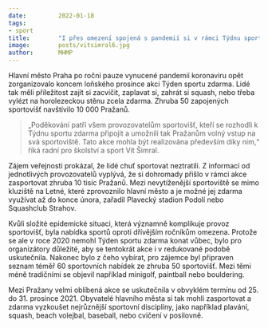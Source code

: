 ```yaml
---
date:         2022-01-18
tags:        
- sport
title:        "I přes omezení spojená s pandemií si v rámci Týdnu sportu zdarma přišly zasportovat tisíce Pražanů"
image: 	      posts/vitsimral6.jpg
author:       MHMP
---
```

 
Hlavní město Praha po roční pauze vynucené pandemií koronaviru opět zorganizovalo koncem loňského prosince akci Týden sportu zdarma. Lidé tak měli příležitost zajít si zacvičit, zaplavat si, zahrát si squash, nebo třeba vylézt na horolezeckou stěnu zcela zdarma. Zhruba 50 zapojených sportovišť navštívilo 10 000 Pražanů.

> „Poděkování patří všem provozovatelům sportovišť, kteří se rozhodli k Týdnu sportu zdarma připojit a umožnili tak Pražanům volný vstup na svá sportoviště. Tato akce mohla být realizována především díky nim,“ říká radní pro školství a sport Vít Šimral.

Zájem veřejnosti prokázal, že lidé chuť sportovat neztratili. Z informací od jednotlivých provozovatelů vyplývá, že si dohromady přišlo v rámci akce zasportovat zhruba 10 tisíc Pražanů. Mezi nevytíženější sportoviště se mimo kluziště na Letné, které zprovoznilo hlavní město a je možné jej zdarma využívat až do konce února, zařadil Plavecký stadion Podolí nebo Squashclub Strahov.

Kvůli složité epidemické situaci, která významně komplikuje provoz sportovišť, byla nabídka sportů oproti dřívějším ročníkům omezena. Protože se ale v roce 2020 nemohl Týden sportu zdarma konat vůbec, bylo pro organizátory důležité, aby se tentokrát akce i v redukované podobě uskutečnila. Nakonec bylo z čeho vybírat, pro zájemce byl připraven seznam téměř 60 sportovních nabídek ze zhruba 50 sportovišť. Mezi těmi méně tradičními se objevil například minigolf, paintball nebo bouldering.

Mezi Pražany velmi oblíbená akce se uskutečnila v obvyklém termínu od 25. do 31. prosince 2021. Obyvatelé hlavního města si tak mohli zasportovat a zdarma vyzkoušet nejrůznější sportovní disciplíny, jako například plavání, squash, beach volejbal, baseball, nebo cvičení v posilovně.
